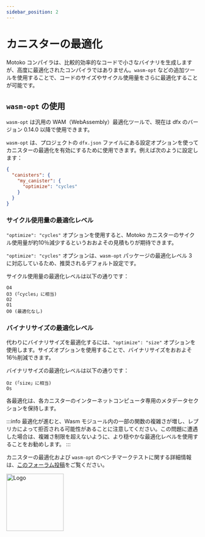 ```yaml
---
sidebar_position: 2
---
```


# カニスターの最適化

Motoko コンパイラは、比較的効率的なコードで小さなバイナリを生成しますが、高度に最適化されたコンパイラではありません。`wasm-opt` などの追加ツールを使用することで、コードのサイズやサイクル使用量をさらに最適化することが可能です。

## `wasm-opt` の使用

`wasm-opt` は汎用の WAM（WebAssembly）最適化ツールで、現在は dfx のバージョン 0.14.0 以降で使用できます。

`wasm-opt` は、プロジェクトの `dfx.json` ファイルにある設定オプションを使ってカニスターの最適化を有効にするために使用できます。例えば次のように設定します：

```json
{
  "canisters": {
    "my_canister": {
      "optimize": "cycles"
    }
  }
}
```

### サイクル使用量の最適化レベル

`"optimize": "cycles"` オプションを使用すると、Motoko カニスターのサイクル使用量が約10％減少するというおおよその見積もりが期待できます。

`"optimize": "cycles"` オプションは、`wasm-opt` パッケージの最適化レベル 3 に対応しているため、推奨されるデフォルト設定です。

サイクル使用量の最適化レベルは以下の通りです：

```
O4
O3 (「cycles」に相当)
O2
O1
O0 (最適化なし)
```

### バイナリサイズの最適化レベル

代わりにバイナリサイズを最適化するには、`"optimize": "size"` オプションを使用します。サイズオプションを使用することで、バイナリサイズをおおよそ16％削減できます。

バイナリサイズの最適化レベルは以下の通りです：

```
Oz (「size」に相当)
Os
```

各最適化は、各カニスターのインターネットコンピュータ専用のメタデータセクションを保持します。

:::info
最適化が進むと、Wasm モジュール内の一部の関数の複雑さが増し、レプリカによって拒否される可能性があることに注意してください。この問題に遭遇した場合は、複雑さ制限を超えないように、より穏やかな最適化レベルを使用することをお勧めします。
:::

カニスターの最適化および `wasm-opt` のベンチマークテストに関する詳細情報は、[このフォーラム投稿](https://forum.dfinity.org/t/canister-optimizer-available-in-dfx-0-14-0/21157)をご覧ください。

<img src="https://github.com/user-attachments/assets/844ca364-4d71-42b3-aaec-4a6c3509ee2e" alt="Logo" width="150" height="150" />
